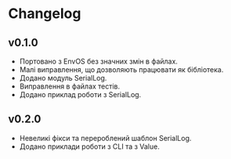 # Changelog 

## v0.1.0

* Портовано з EnvOS без значних змін в файлах. 
* Малі виправлення, що дозволяють працювати як бібліотека. 
* Додано модуль SerialLog. 
* Виправлення в файлах тестів. 
* Додано приклад роботи з SerialLog.

## v0.2.0

* Невеликі фікси та перероблений шаблон SerialLog.
* Додано приклади роботи з CLI та з Value.